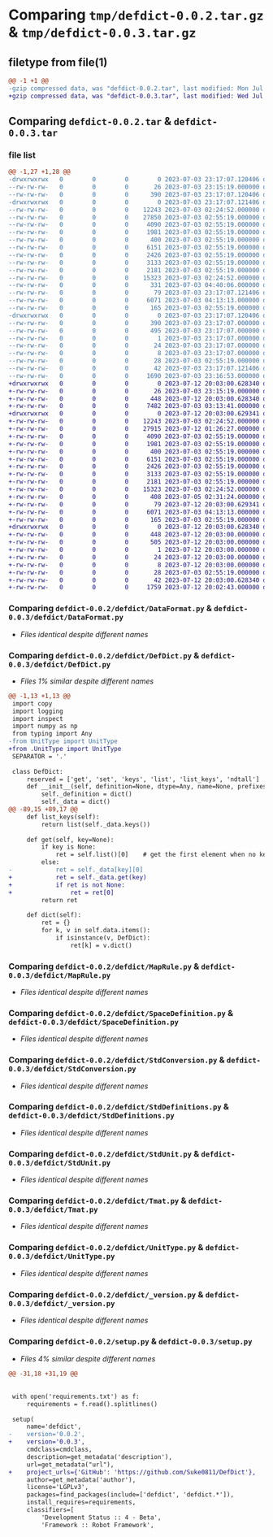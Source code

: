 # Comparing `tmp/defdict-0.0.2.tar.gz` & `tmp/defdict-0.0.3.tar.gz`

## filetype from file(1)

```diff
@@ -1 +1 @@
-gzip compressed data, was "defdict-0.0.2.tar", last modified: Mon Jul  3 23:17:07 2023, max compression
+gzip compressed data, was "defdict-0.0.3.tar", last modified: Wed Jul 12 20:03:00 2023, max compression
```

## Comparing `defdict-0.0.2.tar` & `defdict-0.0.3.tar`

### file list

```diff
@@ -1,27 +1,28 @@
-drwxrwxrwx   0        0        0        0 2023-07-03 23:17:07.120406 defdict-0.0.2/
--rw-rw-rw-   0        0        0       26 2023-07-03 23:15:19.000000 defdict-0.0.2/MANIFEST.in
--rw-rw-rw-   0        0        0      390 2023-07-03 23:17:07.120406 defdict-0.0.2/PKG-INFO
-drwxrwxrwx   0        0        0        0 2023-07-03 23:17:07.121406 defdict-0.0.2/defdict/
--rw-rw-rw-   0        0        0    12243 2023-07-03 02:24:52.000000 defdict-0.0.2/defdict/DataFormat.py
--rw-rw-rw-   0        0        0    27850 2023-07-03 02:55:19.000000 defdict-0.0.2/defdict/DefDict.py
--rw-rw-rw-   0        0        0     4090 2023-07-03 02:55:19.000000 defdict-0.0.2/defdict/MapRule.py
--rw-rw-rw-   0        0        0     1981 2023-07-03 02:55:19.000000 defdict-0.0.2/defdict/SpaceDefinition.py
--rw-rw-rw-   0        0        0      400 2023-07-03 02:55:19.000000 defdict-0.0.2/defdict/SpeedTest.py
--rw-rw-rw-   0        0        0     6151 2023-07-03 02:55:19.000000 defdict-0.0.2/defdict/StdConversion.py
--rw-rw-rw-   0        0        0     2426 2023-07-03 02:55:19.000000 defdict-0.0.2/defdict/StdDefinitions.py
--rw-rw-rw-   0        0        0     3133 2023-07-03 02:55:19.000000 defdict-0.0.2/defdict/StdUnit.py
--rw-rw-rw-   0        0        0     2181 2023-07-03 02:55:19.000000 defdict-0.0.2/defdict/Tmat.py
--rw-rw-rw-   0        0        0    15323 2023-07-03 02:24:52.000000 defdict-0.0.2/defdict/UnitType.py
--rw-rw-rw-   0        0        0      331 2023-07-03 04:40:06.000000 defdict-0.0.2/defdict/__init__.py
--rw-rw-rw-   0        0        0       79 2023-07-03 23:17:07.121406 defdict-0.0.2/defdict/_static_version.py
--rw-rw-rw-   0        0        0     6071 2023-07-03 04:13:13.000000 defdict-0.0.2/defdict/_version.py
--rw-rw-rw-   0        0        0      165 2023-07-03 02:55:19.000000 defdict-0.0.2/defdict/system_keys.py
-drwxrwxrwx   0        0        0        0 2023-07-03 23:17:07.120406 defdict-0.0.2/defdict.egg-info/
--rw-rw-rw-   0        0        0      390 2023-07-03 23:17:07.000000 defdict-0.0.2/defdict.egg-info/PKG-INFO
--rw-rw-rw-   0        0        0      495 2023-07-03 23:17:07.000000 defdict-0.0.2/defdict.egg-info/SOURCES.txt
--rw-rw-rw-   0        0        0        1 2023-07-03 23:17:07.000000 defdict-0.0.2/defdict.egg-info/dependency_links.txt
--rw-rw-rw-   0        0        0       24 2023-07-03 23:17:07.000000 defdict-0.0.2/defdict.egg-info/requires.txt
--rw-rw-rw-   0        0        0        8 2023-07-03 23:17:07.000000 defdict-0.0.2/defdict.egg-info/top_level.txt
--rw-rw-rw-   0        0        0       28 2023-07-03 02:55:19.000000 defdict-0.0.2/requirements.txt
--rw-rw-rw-   0        0        0       42 2023-07-03 23:17:07.121406 defdict-0.0.2/setup.cfg
--rw-rw-rw-   0        0        0     1690 2023-07-03 23:16:53.000000 defdict-0.0.2/setup.py
+drwxrwxrwx   0        0        0        0 2023-07-12 20:03:00.628340 defdict-0.0.3/
+-rw-rw-rw-   0        0        0       26 2023-07-03 23:15:19.000000 defdict-0.0.3/MANIFEST.in
+-rw-rw-rw-   0        0        0      448 2023-07-12 20:03:00.628340 defdict-0.0.3/PKG-INFO
+-rw-rw-rw-   0        0        0     7482 2023-07-03 03:13:41.000000 defdict-0.0.3/ReadMe.md
+drwxrwxrwx   0        0        0        0 2023-07-12 20:03:00.629341 defdict-0.0.3/defdict/
+-rw-rw-rw-   0        0        0    12243 2023-07-03 02:24:52.000000 defdict-0.0.3/defdict/DataFormat.py
+-rw-rw-rw-   0        0        0    27915 2023-07-12 01:26:27.000000 defdict-0.0.3/defdict/DefDict.py
+-rw-rw-rw-   0        0        0     4090 2023-07-03 02:55:19.000000 defdict-0.0.3/defdict/MapRule.py
+-rw-rw-rw-   0        0        0     1981 2023-07-03 02:55:19.000000 defdict-0.0.3/defdict/SpaceDefinition.py
+-rw-rw-rw-   0        0        0      400 2023-07-03 02:55:19.000000 defdict-0.0.3/defdict/SpeedTest.py
+-rw-rw-rw-   0        0        0     6151 2023-07-03 02:55:19.000000 defdict-0.0.3/defdict/StdConversion.py
+-rw-rw-rw-   0        0        0     2426 2023-07-03 02:55:19.000000 defdict-0.0.3/defdict/StdDefinitions.py
+-rw-rw-rw-   0        0        0     3133 2023-07-03 02:55:19.000000 defdict-0.0.3/defdict/StdUnit.py
+-rw-rw-rw-   0        0        0     2181 2023-07-03 02:55:19.000000 defdict-0.0.3/defdict/Tmat.py
+-rw-rw-rw-   0        0        0    15323 2023-07-03 02:24:52.000000 defdict-0.0.3/defdict/UnitType.py
+-rw-rw-rw-   0        0        0      408 2023-07-05 02:31:24.000000 defdict-0.0.3/defdict/__init__.py
+-rw-rw-rw-   0        0        0       79 2023-07-12 20:03:00.629341 defdict-0.0.3/defdict/_static_version.py
+-rw-rw-rw-   0        0        0     6071 2023-07-03 04:13:13.000000 defdict-0.0.3/defdict/_version.py
+-rw-rw-rw-   0        0        0      165 2023-07-03 02:55:19.000000 defdict-0.0.3/defdict/system_keys.py
+drwxrwxrwx   0        0        0        0 2023-07-12 20:03:00.628340 defdict-0.0.3/defdict.egg-info/
+-rw-rw-rw-   0        0        0      448 2023-07-12 20:03:00.000000 defdict-0.0.3/defdict.egg-info/PKG-INFO
+-rw-rw-rw-   0        0        0      505 2023-07-12 20:03:00.000000 defdict-0.0.3/defdict.egg-info/SOURCES.txt
+-rw-rw-rw-   0        0        0        1 2023-07-12 20:03:00.000000 defdict-0.0.3/defdict.egg-info/dependency_links.txt
+-rw-rw-rw-   0        0        0       24 2023-07-12 20:03:00.000000 defdict-0.0.3/defdict.egg-info/requires.txt
+-rw-rw-rw-   0        0        0        8 2023-07-12 20:03:00.000000 defdict-0.0.3/defdict.egg-info/top_level.txt
+-rw-rw-rw-   0        0        0       28 2023-07-03 02:55:19.000000 defdict-0.0.3/requirements.txt
+-rw-rw-rw-   0        0        0       42 2023-07-12 20:03:00.628340 defdict-0.0.3/setup.cfg
+-rw-rw-rw-   0        0        0     1759 2023-07-12 20:02:43.000000 defdict-0.0.3/setup.py
```

### Comparing `defdict-0.0.2/defdict/DataFormat.py` & `defdict-0.0.3/defdict/DataFormat.py`

 * *Files identical despite different names*

### Comparing `defdict-0.0.2/defdict/DefDict.py` & `defdict-0.0.3/defdict/DefDict.py`

 * *Files 1% similar despite different names*

```diff
@@ -1,13 +1,13 @@
 import copy
 import logging
 import inspect
 import numpy as np
 from typing import Any
-from UnitType import UnitType
+from .UnitType import UnitType
 SEPARATOR = '.'
 
 class DefDict:
     reserved = ['get', 'set', 'keys', 'list', 'list_keys', 'ndtall']
     def __init__(self, definition=None, dtype=Any, name=None, prefixes=True, suffixes=True, format_rule=None, shape=None, rules=None, nested_def=True):
         self._definition = dict()
         self._data = dict()
@@ -89,15 +89,17 @@
     def list_keys(self):
         return list(self._data.keys())
 
     def get(self, key=None):
         if key is None:
             ret = self.list()[0]    # get the first element when no key has been specified
         else:
-            ret = self._data[key][0]
+            ret = self._data.get(key)
+            if ret is not None:
+                ret = ret[0]
         return ret
 
     def dict(self):
         ret = {}
         for k, v in self.data.items():
             if isinstance(v, DefDict):
                 ret[k] = v.dict()
```

### Comparing `defdict-0.0.2/defdict/MapRule.py` & `defdict-0.0.3/defdict/MapRule.py`

 * *Files identical despite different names*

### Comparing `defdict-0.0.2/defdict/SpaceDefinition.py` & `defdict-0.0.3/defdict/SpaceDefinition.py`

 * *Files identical despite different names*

### Comparing `defdict-0.0.2/defdict/StdConversion.py` & `defdict-0.0.3/defdict/StdConversion.py`

 * *Files identical despite different names*

### Comparing `defdict-0.0.2/defdict/StdDefinitions.py` & `defdict-0.0.3/defdict/StdDefinitions.py`

 * *Files identical despite different names*

### Comparing `defdict-0.0.2/defdict/StdUnit.py` & `defdict-0.0.3/defdict/StdUnit.py`

 * *Files identical despite different names*

### Comparing `defdict-0.0.2/defdict/Tmat.py` & `defdict-0.0.3/defdict/Tmat.py`

 * *Files identical despite different names*

### Comparing `defdict-0.0.2/defdict/UnitType.py` & `defdict-0.0.3/defdict/UnitType.py`

 * *Files identical despite different names*

### Comparing `defdict-0.0.2/defdict/_version.py` & `defdict-0.0.3/defdict/_version.py`

 * *Files identical despite different names*

### Comparing `defdict-0.0.2/setup.py` & `defdict-0.0.3/setup.py`

 * *Files 4% similar despite different names*

```diff
@@ -31,18 +31,19 @@
 
 
 with open('requirements.txt') as f:
     requirements = f.read().splitlines()
 
 setup(
     name='defdict',
-    version='0.0.2',
+    version='0.0.3',
     cmdclass=cmdclass,
     description=get_metadata('description'),
     url=get_metadata("url"),
+    project_urls={'GitHub': 'https://github.com/Suke0811/DefDict'},
     author=get_metadata('author'),
     license='LGPLv3',
     packages=find_packages(include=['defdict', 'defdict.*']),
     install_requires=requirements,
     classifiers=[
         'Development Status :: 4 - Beta',
         'Framework :: Robot Framework',
```


